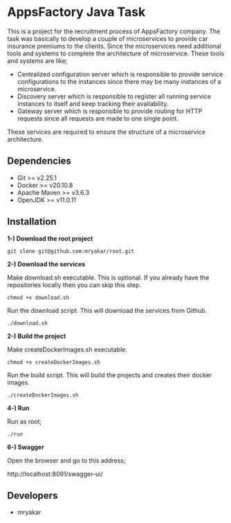 # AppsFactory Java Task

This is a project for the recruitment process of AppsFactory company. The task was basically to develop a couple of
microservices to provide car insurance premiums to the clients. Since the microservices need additional tools and
systems to complete the architecture of microservice. These tools and systems are like;

* Centralized configuration server which is responsible to provide service configurations to the instances since there
  may be many instances of a microservice.
* Discovery server which is responsible to register all running service instances to itself and keep tracking their
  availability.
* Gateway server which is responsible to provide routing for HTTP requests since all requests are made to one single
  point.

These services are required to ensure the structure of a microservice architecture.

## Dependencies

* Git >= v2.25.1
* Docker >= v20.10.8
* Apache Maven >= v3.6.3
* OpenJDK >= v11.0.11

## Installation

**1-) Download the root project**

````text
git clone git@github.com:mryakar/root.git
````

**2-) Download the services**

Make download.sh executable. This is optional. If you already have the repositories locally then you can skip this
step.

````shell
chmod +x download.sh
````

Run the download script. This will download the services from Github.

````shell
./download.sh
````

**2-) Build the project**

Make createDockerImages.sh executable.

````shell
chmod +x createDockerImages.sh
````

Run the build script. This will build the projects and creates their docker images.

````shell
./createDockerImages.sh
````

**4-) Run**

Run as root;

````shell
./run
````

**6-) Swagger**

Open the browser and go to this address;

http://localhost:8091/swagger-ui/

## Developers

* mryakar